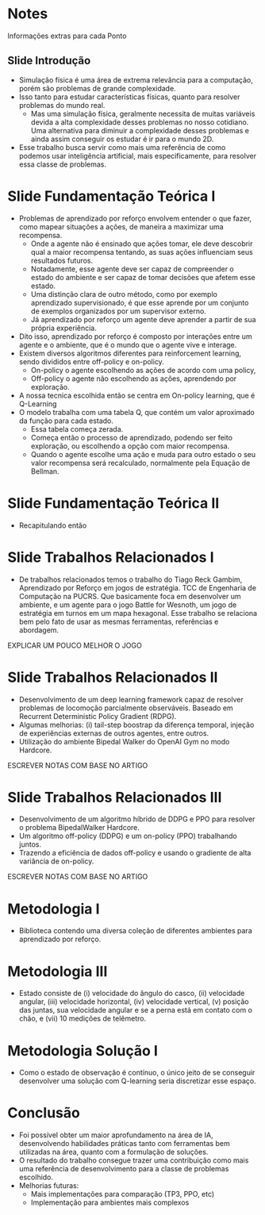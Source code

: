 # Notes

Informações extras para cada Ponto

## Slide Introdução

- Simulação física é uma área de extrema relevância para a computação, porém são problemas de grande complexidade.
- Isso tanto para estudar características físicas, quanto para resolver problemas do mundo real.
  - Mas uma simulação física, geralmente necessita de muitas variáveis devida a alta complexidade desses problemas no nosso cotidiano. Uma alternativa para diminuir a complexidade desses problemas e ainda assim conseguir os estudar é ir para o mundo 2D.
- Esse trabalho busca servir como mais uma referência de como podemos usar inteligência artificial, mais especificamente, para resolver essa classe de problemas.

# Slide Fundamentação Teórica I

- Problemas de aprendizado por reforço envolvem entender o que fazer, como mapear situações a ações, de maneira a maximizar uma recompensa. 
  - Onde a agente não é ensinado que ações tomar, ele deve descobrir qual a maior recompensa tentando, as suas ações influenciam seus resultados futuros. 
  - Notadamente, esse agente deve ser capaz de compreender o estado do ambiente e ser capaz de tomar decisões que afetem esse estado.
  - Uma distinção clara de outro método, como por exemplo aprendizado supervisionado, é que esse aprende por um conjunto de exemplos organizados por um supervisor externo.
  - Já aprendizado por reforço um agente deve aprender a partir de sua própria experiência.
- Dito isso, aprendizado por reforço é composto por interações entre um agente e o ambiente, que é o mundo que o agente vive e interage.
- Existem diversos algoritmos diferentes para reinforcement learning, sendo divididos entre off-policy e on-policy.
  - On-policy o agente escolhendo as ações de acordo com uma policy,
  - Off-policy o agente não escolhendo as ações, aprendendo por exploração.
- A nossa tecnica escolhida então se centra em On-policy learning, que é Q-Learning
- O modelo trabalha com uma tabela Q, que contém um valor aproximado da função para cada estado. 
  - Essa tabela começa zerada.
  - Começa então o processo de aprendizado, podendo ser feito exploração, ou escolhendo a opção com maior recompensa.
  - Quando o agente escolhe uma ação e muda para outro estado o seu valor recompensa será recalculado, normalmente pela Equação de Bellman.

# Slide Fundamentação Teórica II

- Recapitulando então

# Slide Trabalhos Relacionados I

- De trabalhos relacionados temos o trabalho do Tiago Reck Gambim, Aprendizado por Reforço em jogos de estratégia.
  TCC de Engenharia de Computação na PUCRS. Que basicamente foca em desenvolver um ambiente, e um agente para o jogo Battle for Wesnoth, um jogo
  de estratégia em turnos em um mapa hexagonal. Esse trabalho se relaciona bem pelo fato de usar as mesmas ferramentas, referências e abordagem.

EXPLICAR UM POUCO MELHOR O JOGO

# Slide Trabalhos Relacionados II

- Desenvolvimento de um deep learning framework capaz de resolver problemas de locomoção parcialmente observáveis. Baseado em Recurrent Deterministic Policy Gradient (RDPG).
- Algumas melhorias: (i) tail-step boostrap da diferença temporal, injeção de experiências externas de outros agentes, entre outros.
- Utilização do ambiente Bipedal Walker do OpenAI Gym no modo Hardcore.

ESCREVER NOTAS COM BASE NO ARTIGO

# Slide Trabalhos Relacionados III

- Desenvolvimento de um algoritmo híbrido de DDPG e PPO para resolver o problema BipedalWalker Hardcore.
- Um algoritmo off-policy (DDPG) e um on-policy (PPO) trabalhando juntos.
- Trazendo a eficiência de dados off-policy e usando o gradiente de alta variância de on-policy.

ESCREVER NOTAS COM BASE NO ARTIGO

# Metodologia I

- Biblioteca contendo uma diversa coleção de diferentes ambientes para aprendizado por reforço.

# Metodologia III

- Estado consiste de (i) velocidade do ângulo do casco, (ii) velocidade angular, (iii) velocidade horizontal, (iv) velocidade vertical, (v) posição das juntas, sua velocidade angular e se a perna está em contato com o chão, e (vii) 10 medições de telêmetro.

# Metodologia Solução I

- Como o estado de observação é contínuo, o único jeito de se conseguir desenvolver uma solução com Q-learning seria discretizar esse espaço.

# Conclusão

- Foi possível obter um maior aprofundamento na área de IA, desenvolvendo habilidades práticas tanto com ferramentas bem utilizadas na área, quanto com a formulação de soluções.
- O resultado do trabalho consegue trazer uma contribuição como mais uma referência de desenvolvimento para a classe de problemas escolhido.
- Melhorias futuras:
  - Mais implementações para comparação (TP3, PPO, etc)
  - Implementação para ambientes mais complexos